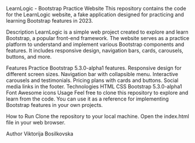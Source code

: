 LearnLogic - Bootstrap Practice Website
This repository contains the code for the LearnLogic website, a fake application designed for practicing and learning Bootstrap features in 2023.

Description
LearnLogic is a simple web project created to explore and learn Bootstrap, a popular front-end framework. The website serves as a practice platform to understand and implement various Bootstrap components and features. It includes responsive design, navigation bars, cards, carousels, buttons, and more.

Features
Practice Bootstrap 5.3.0-alpha1 features.
Responsive design for different screen sizes.
Navigation bar with collapsible menu.
Interactive carousels and testimonials.
Pricing plans with cards and buttons.
Social media links in the footer.
Technologies
HTML
CSS
Bootstrap 5.3.0-alpha1
Font Awesome icons
Usage
Feel free to clone this repository to explore and learn from the code. You can use it as a reference for implementing Bootstrap features in your own projects.

How to Run
Clone the repository to your local machine.
Open the index.html file in your web browser.

Author
Viktorija Bosilkovska
